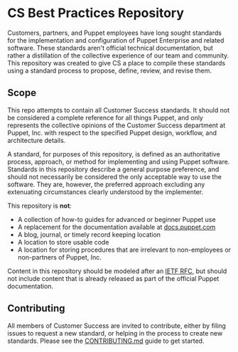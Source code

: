 # CS Best Practices Repository

Customers, partners, and Puppet employees have long sought standards for the implementation and configuration of Puppet Enterprise and related software. These standards aren't official technical documentation, but rather a distillation of the collective experience of our team and community. This repository was created to give CS a place to compile these standards using a standard process to propose, define, review, and revise them.

## Scope

This repo attempts to contain all Customer Success standards. It should not be considered a complete reference for all things Puppet, and only represents the collective opinions of the Customer Success department at Puppet, Inc. with respect to the specified Puppet design, workflow, and architecture details.

A standard, for purposes of this repository, is defined as an authoritative process, approach, or method for implementing and using Puppet software. Standards in this repository describe a general purpose preference, and should not necessarily be considered the only acceptable way to use the software. They are, however, the preferred approach excluding any extenuating circumstances clearly understood by the implementer.

This repository is **not**:

- A collection of how-to guides for advanced or beginner Puppet use
- A replacement for the documentation available at [docs.puppet.com](https://docs.puppet.com)
- A blog, journal, or timely record keeping location
- A location to store usable code
- A location for storing procedures that are irrelevant to non-employees or
  non-partners of Puppet, Inc.

Content in this repository should be modeled after an [IETF RFC](https://www.ietf.org/rfc.html), but should not include content that is already released as part of the official Puppet documentation.

## Contributing

All members of Customer Success are invited to contribute, either by filing issues to request a new standard, or helping in the process to create new standards. Please see the [CONTRIBUTING.md](CONTRIBUTING.md) guide to get started.

